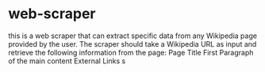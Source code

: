 # web-scraper
 this  is a web scraper that can extract specific data from any Wikipedia page provided by the user. The scraper should take a Wikipedia URL as input and retrieve the following information from the page:  Page Title First Paragraph of the main content External Links s